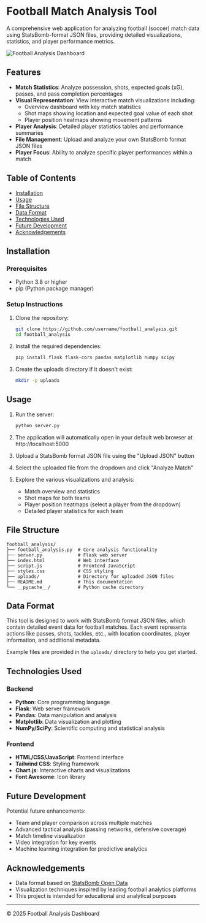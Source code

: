 # Football Match Analysis Tool

A comprehensive web application for analyzing football (soccer) match data using StatsBomb-format JSON files, providing detailed visualizations, statistics, and player performance metrics.

![Football Analysis Dashboard](![image](https://github.com/user-attachments/assets/416642e3-befb-4a8a-900a-582d59123f7f)
)

## Features

- **Match Statistics**: Analyze possession, shots, expected goals (xG), passes, and pass completion percentages
- **Visual Representation**: View interactive match visualizations including:
  - Overview dashboard with key match statistics
  - Shot maps showing location and expected goal value of each shot
  - Player position heatmaps showing movement patterns
- **Player Analysis**: Detailed player statistics tables and performance summaries
- **File Management**: Upload and analyze your own StatsBomb format JSON files
- **Player Focus**: Ability to analyze specific player performances within a match

## Table of Contents

- [Installation](#installation)
- [Usage](#usage)
- [File Structure](#file-structure)
- [Data Format](#data-format)
- [Technologies Used](#technologies-used)
- [Future Development](#future-development)
- [Acknowledgements](#acknowledgements)

## Installation

### Prerequisites

- Python 3.8 or higher
- pip (Python package manager)

### Setup Instructions

1. Clone the repository:
   ```bash
   git clone https://github.com/username/football_analysis.git
   cd football_analysis
   ```

2. Install the required dependencies:
   ```bash
   pip install flask flask-cors pandas matplotlib numpy scipy
   ```

3. Create the uploads directory if it doesn't exist:
   ```bash
   mkdir -p uploads
   ```

## Usage

1. Run the server:
   ```bash
   python server.py
   ```

2. The application will automatically open in your default web browser at http://localhost:5000

3. Upload a StatsBomb format JSON file using the "Upload JSON" button

4. Select the uploaded file from the dropdown and click "Analyze Match"

5. Explore the various visualizations and analysis:
   - Match overview and statistics
   - Shot maps for both teams
   - Player position heatmaps (select a player from the dropdown)
   - Detailed player statistics for each team

## File Structure

```
football_analysis/
├── football_analysis.py  # Core analysis functionality
├── server.py             # Flask web server
├── index.html            # Web interface
├── script.js             # Frontend JavaScript
├── styles.css            # CSS styling
├── uploads/              # Directory for uploaded JSON files
├── README.md             # This documentation
└── __pycache__/          # Python cache directory
```

## Data Format

This tool is designed to work with StatsBomb format JSON files, which contain detailed event data for football matches. Each event represents actions like passes, shots, tackles, etc., with location coordinates, player information, and additional metadata.

Example files are provided in the `uploads/` directory to help you get started.

## Technologies Used

### Backend
- **Python**: Core programming language
- **Flask**: Web server framework
- **Pandas**: Data manipulation and analysis
- **Matplotlib**: Data visualization and plotting
- **NumPy/SciPy**: Scientific computing and statistical analysis

### Frontend
- **HTML/CSS/JavaScript**: Frontend interface
- **Tailwind CSS**: Styling framework
- **Chart.js**: Interactive charts and visualizations
- **Font Awesome**: Icon library

## Future Development

Potential future enhancements:
- Team and player comparison across multiple matches
- Advanced tactical analysis (passing networks, defensive coverage)
- Match timeline visualization
- Video integration for key events
- Machine learning integration for predictive analytics

## Acknowledgements

- Data format based on [StatsBomb Open Data](https://github.com/statsbomb/open-data)
- Visualization techniques inspired by leading football analytics platforms
- This project is intended for educational and analytical purposes

---

© 2025 Football Analysis Dashboard

